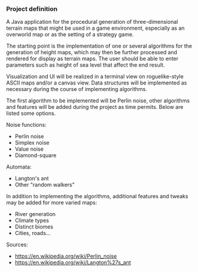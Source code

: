 ### Project definition

A Java application for the procedural generation of three-dimensional terrain maps that might be used in a game environment, especially as an overworld map or as the setting of a strategy game.

The starting point is the implementation of one or several algorithms for the generation of height maps, which may then be further processed and rendered for display as terrain maps. The user should be able to enter parameters such as height of sea level that affect the end result. 

Visualization and UI will be realized in a terminal view on roguelike-style ASCII maps and/or a canvas view. Data structures will be implemented as necessary during the course of implementing algorithms.

The first algorithm to be implemented will be Perlin noise, other algorithms and features will be added during the project as time permits. Below are listed some options.

Noise functions:
- Perlin noise
- Simplex noise
- Value noise
- Diamond-square

Automata:
- Langton's ant
- Other "random walkers"

In addition to implementing the algorithms, additional features and tweaks may be added for more varied maps:
- River generation
- Climate types
- Distinct biomes
- Cities, roads...

Sources:
- https://en.wikipedia.org/wiki/Perlin_noise
- https://en.wikipedia.org/wiki/Langton%27s_ant